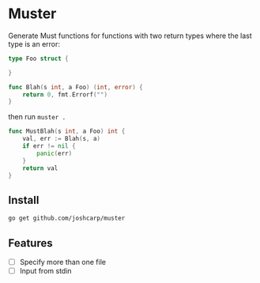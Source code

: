 # Muster

Generate Must functions for functions with two return types where the last type is an error:

```go
type Foo struct {

}

func Blah(s int, a Foo) (int, error) {
    return 0, fmt.Errorf("")
}

```

then run `muster .`
```go
func MustBlah(s int, a Foo) int {
    val, err := Blah(s, a)
    if err != nil {
        panic(err)
    }
    return val
}
```
## Install

```bash
go get github.com/joshcarp/muster
```

## Features
- [ ] Specify more than one file
- [ ] Input from stdin